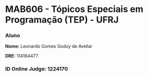 # MAB606 - Tópicos Especiais em Programação (TEP) - UFRJ

### Aluno

**Nome:** Leonardo Gomes Godoy de Avellar

**DRE:** 114164477

### ID Online Judge: 1224170
